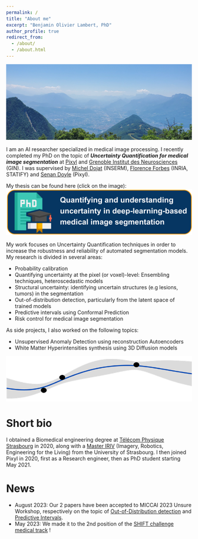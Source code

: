 ```yaml
---
permalink: /
title: "About me"
excerpt: "Benjamin Olivier Lambert, PhD"
author_profile: true
redirect_from: 
  - /about/
  - /about.html
---
```


<p align="center">
  <img width=800 src="/images/20230625_134300.jpg">
</p>


I am an AI researcher specialized in medical image processing. I recently completed my PhD on the topic of _**Uncertainty Quantification for medical image segmentation**_ at [Pixyl](https://pixyl.ai/) and [Grenoble Institut des Neurosciences](https://neurosciences.univ-grenoble-alpes.fr/en/) (GIN). I was supervised by [Michel Dojat](https://neurosciences.univ-grenoble-alpes.fr/fr/annuaire/m-michel-dojat-621497.kjsp) (INSERM), [Florence Forbes](http://mistis.inrialpes.fr/people/forbes/) (INRIA, STATIFY) and [Senan Doyle](https://www.linkedin.com/in/senandoyle/) (Pixyl). 

My thesis can be found here (click on the image):
[![banner](/images/banner_phd.png)]([https://theses.fr/2024GRALS011])

My work focuses on Uncertainty Quantification techniques in order to increase the robustness and reliability of automated segmentation models. My research is divided in several areas: 

- Probability calibration 
- Quantifying uncertainty at the pixel (or voxel)-level: Ensembling techniques, heteroscedastic models
- Structural uncertainty: identifying uncertain structures (e.g lesions, tumors) in the segmentation
- Out-of-distribution detection, particularly from the latent space of trained models
- Predictive intervals using Conformal Prediction
- Risk control for medical image segmentation

As side projects, I also worked on the following topics:
- Unsupervised Anomaly Detection using reconstruction Autoencoders
- White Matter Hyperintensities synthesis using 3D Diffusion models

<p align="center">
  <img src="/images/unc_short.png">
</p>

Short bio
======

I obtained a Biomedical engineering degree at [Télécom Physique Strasbourg](https://www.telecom-physique.fr/en/school/about-us/) in 2020, along with a [Master IRIV](https://www.master-iriv.fr/) (Imagery, Robotics, Engineering for the Living) from the University of Strasbourg. I then joined Pixyl in 2020, first as a Research engineer, then as PhD student starting May 2021. 

News
======
- August 2023: Our 2 papers have been accepted to MICCAI 2023 Unsure Workshop, respectively on the topic of [Out-of-Distribution detection](https://arxiv.org/abs/2307.15647) and [Predictive Intervals](https://arxiv.org/abs/2307.15638).
- May 2023: We made it to the 2nd position of the [SHIFT challenge medical track](https://shifts.grand-challenge.org/) !



